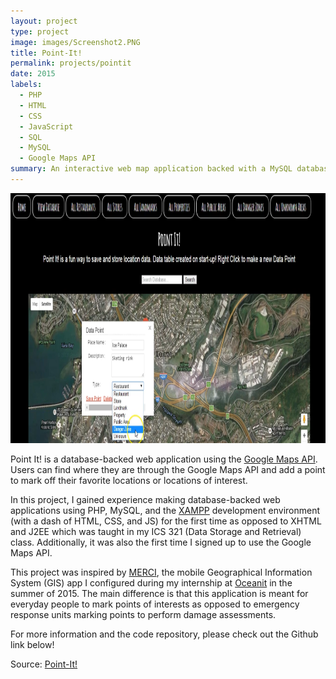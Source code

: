 ```yaml
---
layout: project
type: project
image: images/Screenshot2.PNG
title: Point-It!
permalink: projects/pointit
date: 2015
labels:
  - PHP
  - HTML
  - CSS
  - JavaScript
  - SQL
  - MySQL
  - Google Maps API
summary: An interactive web map application backed with a MySQL database and the Google Maps API developed in ICS 321 at the University of Hawaii at Manoa.
---
```

<img src="/images/Screenshot1.PNG" width="700" height="400">

Point It! is a database-backed web application using the [Google Maps API](https://developers.google.com/maps/). Users can find where they are through the Google Maps API and add a point to mark off their favorite locations or locations of interest. 

In this project, I gained experience making database-backed web applications using PHP, MySQL, and the [XAMPP](https://www.apachefriends.org/index.html) development environment (with a dash of HTML, CSS, and JS) for the first time as opposed to XHTML and J2EE which was taught in my ICS 321 (Data Storage and Retrieval) class. Additionally, it was also the first time I signed up to use the Google Maps API. 

This project was inspired by [MERCI](http://www.oceanit.com/products/merci), the mobile Geographical Information System (GIS) app I configured during my internship at [Oceanit](http://www.oceanit.com/) in the summer of 2015. The main difference is that this application is meant for everyday people to mark points of interests as opposed to emergency response units marking points to perform damage assessments.

For more information and the code repository, please check out the Github link below! 
 
Source: <a href="https://github.com/chrisnguyenhi/Point-It"><i class="large github icon"></i>Point-It!</a>
